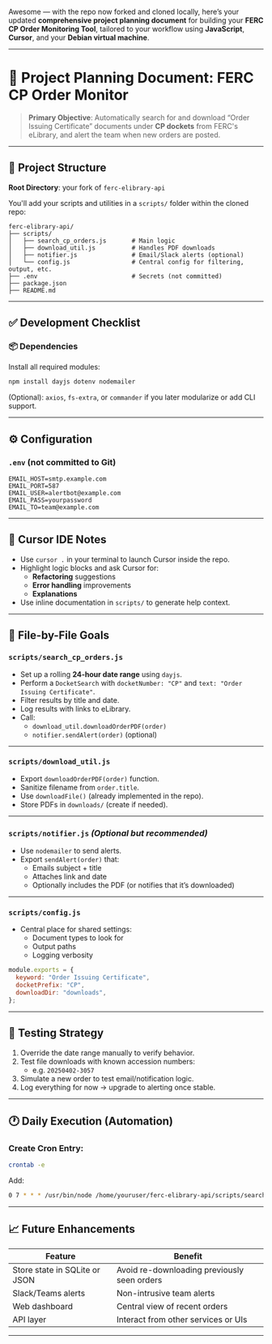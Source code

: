 Awesome — with the repo now forked and cloned locally, here’s your updated **comprehensive project planning document** for building your **FERC CP Order Monitoring Tool**, tailored to your workflow using **JavaScript**, **Cursor**, and your **Debian virtual machine**.

---

# 📘 Project Planning Document: FERC CP Order Monitor

> **Primary Objective**: Automatically search for and download “Order Issuing Certificate” documents under **CP dockets** from FERC's eLibrary, and alert the team when new orders are posted.

---

## 📁 Project Structure

**Root Directory**: your fork of `ferc-elibrary-api`

You'll add your scripts and utilities in a `scripts/` folder within the cloned repo:

```
ferc-elibrary-api/
├── scripts/
│   ├── search_cp_orders.js       # Main logic
│   ├── download_util.js          # Handles PDF downloads
│   ├── notifier.js               # Email/Slack alerts (optional)
│   └── config.js                 # Central config for filtering, output, etc.
├── .env                          # Secrets (not committed)
├── package.json
├── README.md
```

---

## ✅ Development Checklist

### 📦 Dependencies

Install all required modules:

```bash
npm install dayjs dotenv nodemailer
```

(Optional): `axios`, `fs-extra`, or `commander` if you later modularize or add CLI support.

---

## ⚙️ Configuration

### `.env` (not committed to Git)

```env
EMAIL_HOST=smtp.example.com
EMAIL_PORT=587
EMAIL_USER=alertbot@example.com
EMAIL_PASS=yourpassword
EMAIL_TO=team@example.com
```

---

## 🧠 Cursor IDE Notes

- Use `cursor .` in your terminal to launch Cursor inside the repo.
- Highlight logic blocks and ask Cursor for:
  - **Refactoring** suggestions
  - **Error handling** improvements
  - **Explanations**
- Use inline documentation in `scripts/` to generate help context.

---

## 📜 File-by-File Goals

### `scripts/search_cp_orders.js`
- Set up a rolling **24-hour date range** using `dayjs`.
- Perform a `DocketSearch` with `docketNumber: "CP"` and `text: "Order Issuing Certificate"`.
- Filter results by title and date.
- Log results with links to eLibrary.
- Call:
  - `download_util.downloadOrderPDF(order)`
  - `notifier.sendAlert(order)` (optional)

---

### `scripts/download_util.js`
- Export `downloadOrderPDF(order)` function.
- Sanitize filename from `order.title`.
- Use `downloadFile()` (already implemented in the repo).
- Store PDFs in `downloads/` (create if needed).

---

### `scripts/notifier.js` *(Optional but recommended)*
- Use `nodemailer` to send alerts.
- Export `sendAlert(order)` that:
  - Emails subject + title
  - Attaches link and date
  - Optionally includes the PDF (or notifies that it’s downloaded)

---

### `scripts/config.js`
- Central place for shared settings:
  - Document types to look for
  - Output paths
  - Logging verbosity

```js
module.exports = {
  keyword: "Order Issuing Certificate",
  docketPrefix: "CP",
  downloadDir: "downloads",
};
```

---

## 🧪 Testing Strategy

1. Override the date range manually to verify behavior.
2. Test file downloads with known accession numbers:
   - e.g. `20250402-3057`
3. Simulate a new order to test email/notification logic.
4. Log everything for now → upgrade to alerting once stable.

---

## 🕐 Daily Execution (Automation)

### Create Cron Entry:

```bash
crontab -e
```

Add:

```bash
0 7 * * * /usr/bin/node /home/youruser/ferc-elibrary-api/scripts/search_cp_orders.js >> /home/youruser/ferc-elibrary-api/logs/output.log 2>&1
```

---

## 📈 Future Enhancements

| Feature | Benefit |
|--------|---------|
| Store state in SQLite or JSON | Avoid re-downloading previously seen orders |
| Slack/Teams alerts | Non-intrusive team alerts |
| Web dashboard | Central view of recent orders |
| API layer | Interact from other services or UIs |

---
